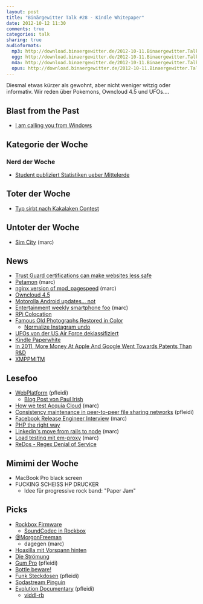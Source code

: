 ```yaml
---
layout: post
title: "Binärgewitter Talk #28 - Kindle Whitepaper"
date: 2012-10-12 11:30
comments: true
categories: talk
sharing: true
audioformats:
  mp3: http://download.binaergewitter.de/2012-10-11.Binaergewitter.Talk.28.ogg
  ogg: http://download.binaergewitter.de/2012-10-11.Binaergewitter.Talk.28.ogg
  m4a: http://download.binaergewitter.de/2012-10-11.Binaergewitter.Talk.28.m4a
  opus: http://download.binaergewitter.de/2012-10-11.Binaergewitter.Talk.28.opus
---
```

Diesmal etwas kürzer als gewohnt, aber nicht weniger witzig oder informativ. Wir reden über Pokemons, Owncloud 4.5 und UFOs....

## Blast from the Past

- [I am calling you from Windows]( http://arstechnica.com/tech-policy/2012/10/i-am-calling-you-from-windows-a-tech-support-scammer-dials-ars-technica/ )

## Kategorie der Woche
### Nerd der Woche

- [Student publiziert Statistiken ueber Mittelerde]( http://entertainment.slashdot.org/story/12/10/08/1249240/student-publishes-extensive-statistics-on-the-population-of-middle-earth )

## Toter der Woche

- [Typ sirbt nach Kakalaken Contest]( http://www.bbc.co.uk/news/world-us-canada-19879379 )

## Untoter der Woche

- [Sim City]( http://www.youtube.com/watch?v=yWLClUwAHGc ) (marc)

## News

- [Trust Guard certifications can make websites less safe]( http://arstechnica.com/security/2012/10/mcafee-trust-guard-certifications-can-make-websites-less-safe/ )
- [Petamon]( http://features.peta.org/pokemon-black-and-white-parody/ ) (marc)
- [nginx version of mod_pagespeed]( https://github.com/pagespeed/ngx_pagespeed ) (marc)
- [Owncloud 4.5]( https://owncloud.com/blog/another-great-community-effort-meet-owncloud-4-5 )
- [Motorolla Android updates... not]( http://news.cnet.com/8301-1035_3-57526994-94/android-users-outraged-over-motorolas-broken-promise/ )
- [Entertainment weekly smartphone foo]( http://mashable.com/2012/10/02/ew-has-smartphone-inside/ ) (marc)
- [RPi Colocation]( https://www.edis.at/en/server/colocation/austria/raspberrypi/ )
- [Famous Old Photographs Restored in Color]( http://www.boredpanda.org/famous-old-photographs-restored-in-color/ )
    - [Normalize Instagram undo]( http://www.huffingtonpost.com/bianca-bosker/normalize-instagram-app_b_1812556.html )
- [UFOs von der US Air Force deklassifiziert]( http://www.extremetech.com/extreme/137505-us-air-forces-1950s-supersonic-flying-saucer-declassified )
- [Kindle Paperwhite](http://www.amazon.de/gp/product/B007OZO03M/ref=as_li_ss_tl?ie=UTF8&camp=1638&creative=19454&creativeASIN=B007OZO03M&linkCode=as2&tag=trektrip )
- [In 2011, More Money At Apple And Google Went Towards Patents Than R&D]( http://androidheadlines.com/2012/10/featured-in-2011-more-money-at-apple-and-google-went-towards-patents-than-rd.html )
- [XMPPMITM]( https://github.com/iamultra/xmppmitm )

## Lesefoo

- [WebPlatform]( http://webplatform.org ) (pfleidi)
    * [Blog Post von Paul Irish]( http://paulirish.com/2012/why-im-so-excited-about-web-platform-docs/ )
- [How we test Acquia Cloud]( http://www.youtube.com/watch?feature=player_embedded&v=mWtJwlv7TtU ) (marc)
- [Consistency maintenance in peer-to-peer file sharing networks]( http://citeseerx.ist.psu.edu/viewdoc/summary?doi=10.1.1.6.8122 ) (pfleidi)
- [Facebook Release Engineer Interview]( http://www.businessweek.com/articles/2012-10-08/the-only-earthling-with-a-facebook-dislike-button ) (marc)
- [PHP the right way]( http://www.phptherightway.com/ )
- [Linkedin's move from rails to node]( http://ikaisays.com/2012/10/04/clearing-up-some-things-about-linkedin-mobiles-move-from-rails-to-node-js/ ) (marc)
- [Load testing mit em-proxy]( http://pulse.sportngin.com/news_article/show/153460 ) (marc)
- [ReDos - Regex Denial of Service]( http://en.wikipedia.org/wiki/ReDoS )

## Mimimi der Woche

- MacBook Pro black screen
- FUCKING SCHEISS HP DRUCKER
    * Idee für progressive rock band: "Paper Jam"

## Picks

- [Rockbox Firmware]( http://www.rockbox.org/ )
  - [SoundCodec in Rockbox](http://www.rockbox.org/wiki/SoundCodecs )
- [@MorgonFreeman]( https://twitter.com/morgonfreeman )
    * dagegen (marc)
- [Hoaxilla mit Vorspann hinten](http://www.hoaxilla.com/)
- [Die Strömung](http://www.audioponies.de/ )
- [Gum Pro]( https://www.amazon.de/dp/B001BWQTOC/ref=as_li_ss_til?tag=pfleidi-21 ) (pfleidi)
- [Bottle beware!]( https://www.youtube.com/watch?v=4dKwHOfd2dk&feature=player_embedded )
- [Funk Steckdosen]( https://www.amazon.de/dp/B001AX8QUM/ref=as_li_ss_til?tag=pfleidi-21 ) (pfleidi)
- [Sodastream Pinguin](http://www.amazon.de/gp/product/B000PJ56E6/ref=as_li_ss_tl?ie=UTF8&camp=1638&creative=19454&creativeASIN=B000PJ56E6&linkCode=as2&tag=trektrip )
- [Evolution Documentary]( http://www.youtube.com/user/EvolutionDocumentary ) (pfleidi)
    * [viddl-rb]( https://github.com/rb2k/viddl-rb )


